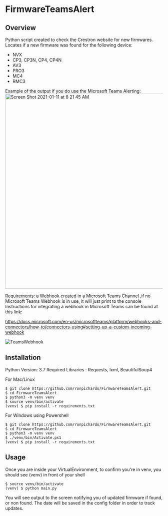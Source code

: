 # FirmwareTeamsAlert
## Overview
Python script created to check the Crestron website for new firmwares.
Locates if a new firmware was found for the following device:
- NVX
- CP3, CP3N, CP4, CP4N
- AV3
- PRO3
- MC4
- RMC3

Example of the output if you do use the Microsoft Teams Alerting:
<img width="624" alt="Screen Shot 2021-01-11 at 8 21 45 AM" src="https://user-images.githubusercontent.com/63974878/104231294-bfe1dd00-541c-11eb-9443-35b46f2a7546.png">

Requirements:
a Webhook created in a Microsoft Teams Channel ,if no Microsoft Teams Webhook is in use, it will just print to the console
Instructions for integrating a webhook in Microsoft Teams can be found at this link:

https://docs.microsoft.com/en-us/microsoftteams/platform/webhooks-and-connectors/how-to/connectors-using#setting-up-a-custom-incoming-webhook

![TeamsWebhook](https://user-images.githubusercontent.com/63974878/104045437-8d31ad80-51ac-11eb-8959-5dee1928c00e.png)

## Installation
Python Version: 3.7
Required Libraries : Requests, lxml, BeautifulSoup4

For Mac/Linux

```shell
$ git clone https://github.com/ronpichardo/FirmwareTeamsAlert.git
$ cd FirmwareTeamsAlert
$ python3 -m venv venv
$ source venv/bin/activate
(venv) $ pip install -r requirements.txt
```

For Windows using Powershell

```shell
$ git clone https://github.com/ronpichardo/FirmwareTeamsAlert.git
$ cd FirmwareTeamsAlert
$ python3 -m venv venv
$ ./venv/bin/Activate.ps1
(venv) $ pip install -r requirements.txt
```

## Usage
Once you are inside your VirtualEnvironment, to confirm you're in venv, you should see (venv) in front of your shell
```shell
$ source venv/bin/activate
(venv) $ python main.py
```

You will see output to the screen notifying you of updated firmware if found, or non found.  The date will be saved in the config folder in order to track updates.
